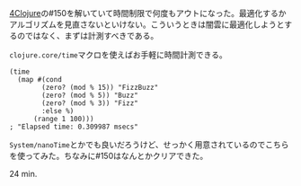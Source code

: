 [4Clojure](https://wwww.4clojure.com/)の\#150を解いていて時間制限で何度もアウトになった。最適化するかアルゴリズムを見直さないといけない。こういうときは闇雲に最適化しようとするのではなく、まずは計測すべきである。

`clojure.core/time`マクロを使えばお手軽に時間計測できる。

    (time
      (map #(cond
            (zero? (mod % 15)) "FizzBuzz"
            (zero? (mod % 5)) "Buzz"
            (zero? (mod % 3)) "Fizz"
            :else %)
          (range 1 100)))
    ; "Elapsed time: 0.309987 msecs"

`System/nanoTime`とかでも良いだろうけど、せっかく用意されているのでこちらを使ってみた。ちなみに\#150はなんとかクリアできた。

24 min.
